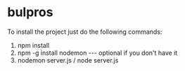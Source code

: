 # bulpros
To install the project just do the following commands:

1. npm install
2. npm -g install nodemon --- optional if you don't have it
3. nodemon server.js / node server.js
